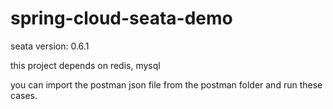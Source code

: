 # spring-cloud-seata-demo

seata version: 0.6.1

this project depends on redis, mysql 


you can import the postman json file from the postman folder and run these cases.
